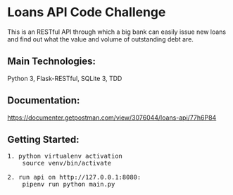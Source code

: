 # Loans API Code Challenge
This is an RESTful API through which a big bank can easily issue new loans and find out what the value and volume of outstanding debt are.

## Main Technologies:
Python 3, Flask-RESTful, SQLite 3, TDD

## Documentation:
https://documenter.getpostman.com/view/3076044/loans-api/77h6P84

## Getting Started:
<pre>
1. python virtualenv activation
    source venv/bin/activate

2. run api on http://127.0.0.1:8080:
    pipenv run python main.py
</pre>

